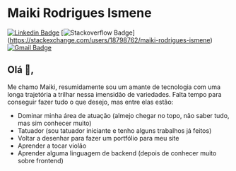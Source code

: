 # Maiki Rodrigues Ismene
[![Linkedin Badge](https://img.shields.io/badge/-maiki.ismene-blue?style=flat-square&logo=Linkedin&logoColor=white&link=https://www.linkedin.com/in/maiki-ismene-495737110/)](https://www.linkedin.com/in/maiki-ismene-495737110/)
[![Stackoverflow Badge](https://img.shields.io/badge/-Stackoverflow-4CA143?style=flat-square&logo=Stackoverflow&logoColor=white&link=https://stackexchange.com/users/18798762/maiki-rodrigues-ismene)]
(https://stackexchange.com/users/18798762/maiki-rodrigues-ismene)
[![Gmail Badge](https://img.shields.io/badge/-ismenemaiki@gmail.com-c14438?style=flat-square&logo=Gmail&logoColor=white&link=mailto:ismenemaiki@gmail.com)](mailto:ismenemaiki@gmail.com)

## Olá 👋,
Me chamo Maiki, resumidamente sou um amante de tecnologia com uma longa trajetória a trilhar nessa imensidão de variedades. 
Falta tempo para conseguir fazer tudo o que desejo, mas entre elas estão:
- Dominar minha área de atuação (almejo chegar no topo, não saber tudo, mas sim conhecer muito)
- Tatuador (sou tatuador iniciante e tenho alguns trabalhos já feitos)
- Voltar a desenhar para fazer um portfólio para meu site
- Aprender a tocar violão
- Aprender alguma linguagem de backend (depois de conhecer muito sobre frontend)
